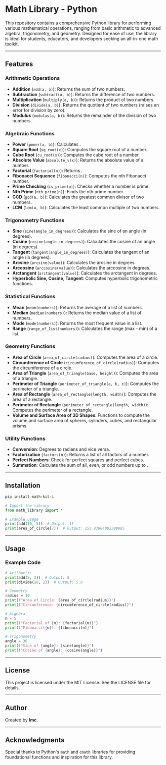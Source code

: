 # Math Library - Python

This repository contains a comprehensive Python library for performing various mathematical operations, ranging from basic arithmetic to advanced algebra, trigonometry, and geometry. Designed for ease of use, the library is ideal for students, educators, and developers seeking an all-in-one math toolkit.

---

## Features

### Arithmetic Operations

- **Addition** (`add(a, b)`): Returns the sum of two numbers.
- **Subtraction** (`subtract(a, b)`): Returns the difference of two numbers.
- **Multiplication** (`multiply(a, b)`): Returns the product of two numbers.
- **Division** (`divide(a, b)`): Returns the quotient of two numbers (raises an error for division by zero).
- **Modulus** (`modulus(a, b)`): Returns the remainder of the division of two numbers.

### Algebraic Functions

- **Power** (`power(a, b)`): Calculates .
- **Square Root** (`sq_root(x)`): Computes the square root of a number.
- **Cube Root** (`cu_root(x)`): Computes the cube root of a number.
- **Absolute Value** (`absolute_v(x)`): Returns the absolute value of a number.
- **Factorial** (`factorial(n)`): Returns .
- **Fibonacci Sequence** (`fibonacci(n)`): Computes the nth Fibonacci number.
- **Prime Checking** (`is_prime(n)`): Checks whether a number is prime.
- **Nth Prime** (`nth_prime(n)`): Finds the nth prime number.
- **GCD** (`gcd(a, b)`): Calculates the greatest common divisor of two numbers.
- **LCM** (`lcm(a, b)`): Calculates the least common multiple of two numbers.

### Trigonometry Functions

- **Sine** (`sine(angle_in_degrees)`): Calculates the sine of an angle (in degrees).
- **Cosine** (`cosine(angle_in_degrees)`): Calculates the cosine of an angle (in degrees).
- **Tangent** (`tangent(angle_in_degrees)`): Calculates the tangent of an angle (in degrees).
- **Arcsine** (`arcsine(value)`): Calculates the arcsine in degrees.
- **Arccosine** (`arccosine(value)`): Calculates the arccosine in degrees.
- **Arctangent** (`arctangent(value)`): Calculates the arctangent in degrees.
- **Hyperbolic Sine, Cosine, Tangent**: Computes hyperbolic trigonometric functions.

### Statistical Functions

- **Mean** (`mean(numbers)`): Returns the average of a list of numbers.
- **Median** (`median(numbers)`): Returns the median value of a list of numbers.
- **Mode** (`mode(numbers)`): Returns the most frequent value in a list.
- **Range** (`range_of_list(numbers)`): Calculates the range (max - min) of a list.

### Geometry Functions

- **Area of Circle** (`area_of_circle(radius)`): Computes the area of a circle.
- **Circumference of Circle** (`circumference_of_circle(radius)`): Computes the circumference of a circle.
- **Area of Triangle** (`area_of_triangle(base, height)`): Computes the area of a triangle.
- **Perimeter of Triangle** (`perimeter_of_triangle(a, b, c)`): Computes the perimeter of a triangle.
- **Area of Rectangle** (`area_of_rectangle(length, width)`): Computes the area of a rectangle.
- **Perimeter of Rectangle** (`perimeter_of_rectangle(length, width)`): Computes the perimeter of a rectangle.
- **Volume and Surface Area of 3D Shapes**: Functions to compute the volume and surface area of spheres, cylinders, cubes, and rectangular prisms.

### Utility Functions

- **Conversion**: Degrees to radians and vice versa.
- **Factorization** (`factors(n)`): Returns a list of all factors of a number.
- **Perfect Numbers**: Check for perfect squares and perfect cubes.
- **Summation**: Calculate the sum of all, even, or odd numbers up to .

---

## Installation

```bash
pip install math-kit-L
```

```python
# Import the library
from math_library import *

# Example usage
print(add(10, 5))  # Output: 15
print(area_of_circle(7))  # Output: 153.93804002589985
```

---

## Usage

### Example Code

```python
# Arithmetic
print(add(5, 3))  # Output: 8
print(divide(10, 2))  # Output: 5.0

# Geometry
radius = 10
print(f"Area of Circle: {area_of_circle(radius)}")
print(f"Circumference: {circumference_of_circle(radius)}")

# Algebra
n = 5
print(f"Factorial of {n}: {factorial(n)}")
print(f"Fibonacci({n}): {fibonacci(n)}")

# Trigonometry
angle = 30
print(f"Sine of {angle}: {sine(angle)}")
print(f"Cosine of {angle}: {cosine(angle)}")
```

---

## License

This project is licensed under the MIT License. See the LICENSE file for details.

---

## Author

Created by **lmc**.

---

## Acknowledgments

Special thanks to Python's `math` and `cmath` libraries for providing foundational functions and inspiration for this library.

